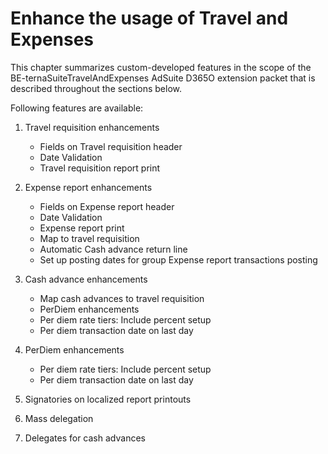 # Enhance the usage of Travel and Expenses

This chapter summarizes custom-developed features in the scope of the BE-ternaSuiteTravelAndExpenses AdSuite D365O extension packet that is described throughout the sections below.

Following features are available:

1. Travel requisition enhancements
   - Fields on Travel requisition header
   - Date Validation
   - Travel requisition report print

1. Expense report enhancements
   - Fields on Expense report header
   - Date Validation
   - Expense report print
   - Map to travel requisition
   - Automatic Cash advance return line
   - Set up posting dates for group Expense report transactions posting

1. Cash advance enhancements
   - Map cash advances to travel requisition
   - PerDiem enhancements
   - Per diem rate tiers: Include percent setup
   - Per diem transaction date on last day

1. PerDiem enhancements
    - Per diem rate tiers: Include percent setup
    - Per diem transaction date on last day
1. Signatories on localized report printouts
1. Mass delegation
1. Delegates for cash advances




